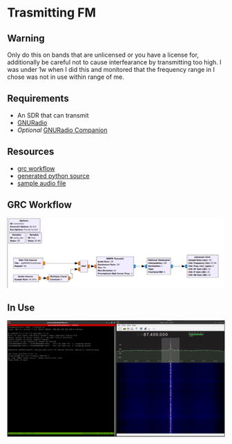 # Trasmitting FM

## Warning

Only do this on bands that are unlicensed or you have a license for, additionally be careful not to cause interfearance by transmitting too high. I was under 1w when I did this and monitored that the frequency range in I chose was not in use within range of me.

## Requirements

- An SDR that can transmit
- [GNURadio](https://www.gnuradio.org/)
- *Optional* [GNURadio Companion](https://wiki.gnuradio.org/index.php/GNURadioCompanion)

## Resources

- [grc workflow](../resources/transmit.grc)
- [generated python source](../resources/transmit.py)
- [sample audio file](../resources/morse.wav)

## GRC Workflow

[![grc](../screenshots/transmit-1.png)](../resources/transmit.grc)

## In Use

![cli](../screenshots/transmit-2.png)
